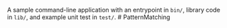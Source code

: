 A sample command-line application with an entrypoint in `bin/`, library code
in `lib/`, and example unit test in `test/`.
#   P a t t e r n M a t c h i n g  
 